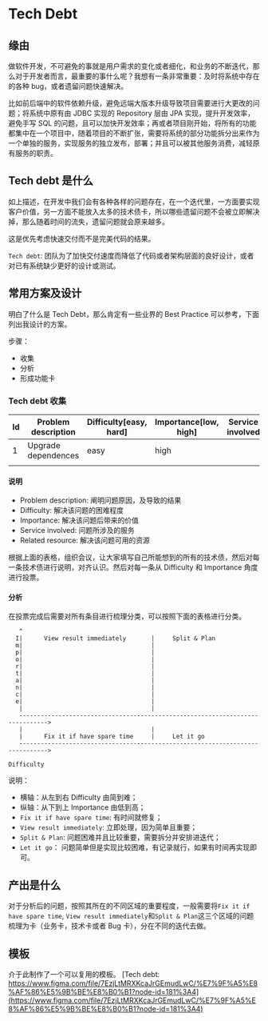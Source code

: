 # Tech Debt


## 缘由

做软件开发，不可避免的事就是用户需求的变化或者细化，和业务的不断迭代，那么对于开发者而言，最重要的事什么呢？我想有一条非常重要：及时将系统中存在的各种 bug，或者遗留问题快速解决。

比如前后端中的软件依赖升级，避免远端大版本升级导致项目需要进行大更改的问题；将系统中原有由 JDBC 实现的 Repository 层由 JPA 实现，提升开发效率，避免手写 SQL 的问题，且可以加快开发效率；再或者项目刚开始，将所有的功能都集中在一个项目中，随着项目的不断扩张，需要将系统的部分功能拆分出来作为一个单独的服务，实现服务的独立发布，部署；并且可以被其他服务消费，减轻原有服务的职责。

## Tech debt 是什么

如上描述，在开发中我们会有各种各样的问题存在，在一个迭代里，一方面要实现客户价值，另一方面不能放入太多的技术债卡，所以哪些遗留问题不会被立即解决掉，那么随着时间的流失，遗留问题就会原来越多。

这是优先考虑快速交付而不是完美代码的结果。

`Tech debt`: 团队为了加快交付速度而降低了代码或者架构层面的良好设计，或者对已有系统缺少更好的设计或测试。

## 常用方案及设计

明白了什么是 Tech Debt，那么肯定有一些业界的 Best Practice 可以参考，下面列出我设计的方案。

步骤：

* 收集
* 分析
* 形成功能卡

### Tech debt 收集

|Id|Problem description|Difficulty[easy, hard]|Importance[low, high]|Service involved|Related resource|
|--|--|--|--|--|--|
|1|Upgrade dependences|easy|high|||
|||||||

#### 说明

* Problem description: 阐明问题原因，及导致的结果
* Difficulty: 解决该问题的困难程度
* Importance: 解决该问题后带来的价值
* Service involved: 问题所涉及的服务
* Related resource: 解决该问题可用的资源

根据上面的表格，组织会议，让大家填写自己所能想到的所有的技术债，然后对每一条技术债进行说明，对齐认识。然后对每一条从 Difficulty 和 Importance 角度进行投票。

#### 分析

在投票完成后需要对所有条目进行梳理分类，可以按照下面的表格进行分类。

```shell
   ^
  I|      View result immediately       |     Split & Plan
  m|                                    |
  p|                                    |
  o|                                    |
  r|                                    |
  t|                                    |
  a|                                    |
  n|                                    |
  c|                                    |
  e|                                    |
   |                                    |
   ------------------------------------------------------------------------------>
   |                                    |
   |      Fix it if have spare time     |     Let it go
   ------------------------------------------------------------------------------>
                                                                      Difficulty
```

说明：

* 横轴：从左到右 Difficulty 由简到难；
* 纵轴：从下到上 Importance 由低到高；
* `Fix it if have spare time`: 有时间就修复；
*	`View result immediately`: 立即处理，因为简单且重要；
*	`Split & Plan`: 问题困难并且比较重要，需要拆分并安排进迭代；
*	`Let it go`： 问题简单但是实现比较困难，有记录就行，如果有时间再实现即可。

## 产出是什么

对于分析后的问题，按照其所在的不同区域的重要程度，一般需要将`Fix it if have spare time`, `View result immediately`和`Split & Plan`这三个区域的问题梳理为卡（业务卡，技术卡或者 Bug 卡），分在不同的迭代去做。

## 模板

介于此制作了一个可以复用的模板。
[Tech debt: https://www.figma.com/file/7EzjLtMRXKcaJrGEmudLwC/%E7%9F%A5%E8%AF%86%E5%9B%BE%E8%B0%B1?node-id=181%3A4](https://www.figma.com/file/7EzjLtMRXKcaJrGEmudLwC/%E7%9F%A5%E8%AF%86%E5%9B%BE%E8%B0%B1?node-id=181%3A4)

